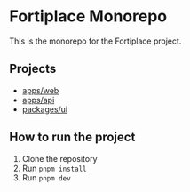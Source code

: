 # Fortiplace Monorepo

This is the monorepo for the Fortiplace project.

## Projects

- [apps/web](apps/web)
- [apps/api](apps/api)
- [packages/ui](packages/ui)

## How to run the project

1. Clone the repository
2. Run `pnpm install`
3. Run `pnpm dev`
